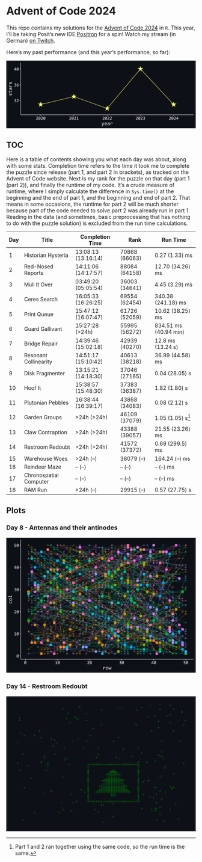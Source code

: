 # Advent of Code 2024


This repo contains my solutions for the [Advent of Code
2024](https://adventofcode.com/2024) in `R`. This year, I’ll be taking
Posit’s new IDE [Positron](https://positron.posit.co/) for a spin! Watch
my stream (in German) [on Twitch](https://www.twitch.tv/einglasrotwein).

Here’s my past performance (and this year’s performance, so far):

![](README_files/figure-commonmark/performance-1.png)

## TOC

Here is a table of contents showing you what each day was about, along
with some stats. Completion time refers to the time it took me to
complete the puzzle since release (part 1, and part 2 in brackets), as
tracked on the Advent of Code website. Next is my rank for the puzzle on
that day (part 1 (part 2)), and finally the runtime of my code. It’s a
crude measure of runtime, where I simply calculate the difference in
`Sys.time()` at the beginning and the end of part 1, and the beginning
and end of part 2. That means in some occasions, the runtime for part 2
will be much shorter because part of the code needed to solve part 2 was
already run in part 1. Reading in the data (and sometimes, basic
preprocessing that has nothing to do with the puzzle solution) is
excluded from the run time calculations.

| Day | Title | Completion Time | Rank | Run Time |
|----|----|----|----|----|
| 1 | Historian Hysteria | 13:08:13 (13:16:14) | 70868 (66063) | 0.27 (1.33) ms |
| 2 | Red-Nosed Reports | 14:11:06 (14:17:57) | 88084 (64158) | 12.70 (34.26) ms |
| 3 | Mull It Over | 03:49:20 (05:05:54) | 36003 (34641) | 4.45 (3.29) ms |
| 4 | Ceres Search | 16:05:33 (16:26:25) | 69554 (62454) | 340.38 (241.18) ms |
| 5 | Print Queue | 15:47:12 (16:07:47) | 61726 (52059) | 10.62 (38.25) ms |
| 6 | Guard Gallivant | 15:27:28 (\>24h) | 55995 (56272) | 834.51 ms (40.94 min) |
| 7 | Bridge Repair | 14:39:46 (15:02:18) | 42939 (40270) | 12.8 ms (13.24 s) |
| 8 | Resonant Collinearity | 14:51:17 (15:10:42) | 40613 (38218) | 36.99 (44.58) ms |
| 9 | Disk Fragmenter | 13:15:21 (14:18:30) | 37046 (27165) | 0.04 (28.05) s |
| 10 | Hoof It | 15:38:57 (15:48:30) | 37383 (36387) | 1.82 (1.80) s |
| 11 | Plutonian Pebbles | 16:38:44 (16:39:17) | 43868 (34083) | 0.08 (2.12) s |
| 12 | Garden Groups | \>24h (\>24h) | 46109 (37079) | 1.05 (1.05) s[^1] |
| 13 | Claw Contraption | \>24h (\>24h) | 43388 (39057) | 21.55 (23.26) ms |
| 14 | Restroom Redoubt | \>24h (\>24h) | 41572 (37372) | 0.69 (299.5) ms |
| 15 | Warehouse Woes | \>24h (–) | 38079 (–) | 164.24 (–) ms |
| 16 | Reindeer Maze | – (–) | – (–) | – (–) ms |
| 17 | Chronospatial Computer | – (–) | – (–) | – (–) ms |
| 18 | RAM Run | \>24h (–) | 29915 (–) | 0.57 (27.75) s |

## Plots

### Day 8 - Antennas and their antinodes

![](README_files/figure-commonmark/day8-1.png)

### Day 14 - Restroom Redoubt

![](README_files/figure-commonmark/day14-1.png)

[^1]: Part 1 and 2 ran together using the same code, so the run time is
    the same.
